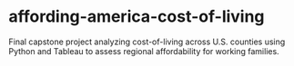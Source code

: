# affording-america-cost-of-living
 Final capstone project analyzing cost-of-living across U.S. counties using Python and Tableau to assess regional affordability for working families.
